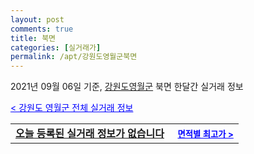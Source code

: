 ```yaml
---
layout: post
comments: true
title: 북면
categories: [실거래가]
permalink: /apt/강원도영월군북면
---
```


2021년 09월 06일 기준, <a href="/apt/강원도영월군">강원도영월군</a> 북면 한달간 실거래 정보

<a style="color: blue;" href="/apt/강원도영월군">< 강원도 영월군 전체 실거래 정보</a>
<!---- start ---->
<table>
  <tr>
    <td colspan="4" style="font-weight: bold;"><a href="/apt/강원도영월군북면{name_without_space}">오늘 등록된 실거래 정보가 없습니다</a> &nbsp;&nbsp;&nbsp; <a style="color: blue; font-size: smaller;" href="/apt/강원도영월군북면{name_without_space}">면적별 최고가 ></a></td>
  </tr>
    
</table>
<!---- end ---->
    
